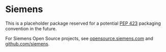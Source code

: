 # Siemens

This is a placeholder package reserved for a potential [PEP 423](https://peps.python.org/pep-0423)
packaging convention in the future.

For Siemens Open Source projects, see [opensource.siemens.com](https://opensource.siemens.com) and
[github.com/siemens](https://github.com/siemens).
